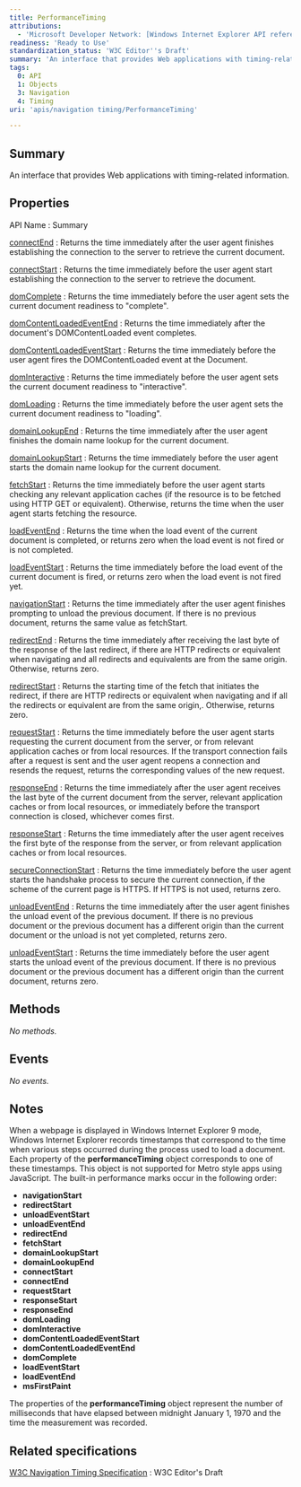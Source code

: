 ```yaml
---
title: PerformanceTiming
attributions:
  - 'Microsoft Developer Network: [Windows Internet Explorer API reference Article](http://msdn.microsoft.com/en-us/library/ie/hh828809%28v=vs.85%29.aspx)'
readiness: 'Ready to Use'
standardization_status: 'W3C Editor''s Draft'
summary: 'An interface that provides Web applications with timing-related information.'
tags:
  0: API
  1: Objects
  3: Navigation
  4: Timing
uri: 'apis/navigation timing/PerformanceTiming'

---
```

## <span>Summary</span>

An interface that provides Web applications with timing-related information.

## <span>Properties</span>

API Name
:   Summary

[connectEnd](/apis/navigation_timing/PerformanceTiming/connectEnd)
:   Returns the time immediately after the user agent finishes establishing the connection to the server to retrieve the current document.

[connectStart](/apis/navigation_timing/PerformanceTiming/connectStart)
:   Returns the time immediately before the user agent start establishing the connection to the server to retrieve the document.

[domComplete](/apis/navigation_timing/PerformanceTiming/domComplete)
:   Returns the time immediately before the user agent sets the current document readiness to "complete".

[domContentLoadedEventEnd](/apis/navigation_timing/PerformanceTiming/domContentLoadedEventEnd)
:   Returns the time immediately after the document's DOMContentLoaded event completes.

[domContentLoadedEventStart](/apis/navigation_timing/PerformanceTiming/domContentLoadedEventStart)
:   Returns the time immediately before the user agent fires the DOMContentLoaded event at the Document.

[domInteractive](/apis/navigation_timing/PerformanceTiming/domInteractive)
:   Returns the time immediately before the user agent sets the current document readiness to "interactive".

[domLoading](/apis/navigation_timing/PerformanceTiming/domLoading)
:   Returns the time immediately before the user agent sets the current document readiness to "loading".

[domainLookupEnd](/apis/navigation_timing/PerformanceTiming/domainLookupEnd)
:   Returns the time immediately after the user agent finishes the domain name lookup for the current document.

[domainLookupStart](/apis/navigation_timing/PerformanceTiming/domainLookupStart)
:   Returns the time immediately before the user agent starts the domain name lookup for the current document.

[fetchStart](/apis/navigation_timing/PerformanceTiming/fetchStart)
:   Returns the time immediately before the user agent starts checking any relevant application caches (if the resource is to be fetched using HTTP GET or equivalent). Otherwise, returns the time when the user agent starts fetching the resource.

[loadEventEnd](/apis/navigation_timing/PerformanceTiming/loadEventEnd)
:   Returns the time when the load event of the current document is completed, or returns zero when the load event is not fired or is not completed.

[loadEventStart](/apis/navigation_timing/PerformanceTiming/loadEventStart)
:   Returns the time immediately before the load event of the current document is fired, or returns zero when the load event is not fired yet.

[navigationStart](/apis/navigation_timing/PerformanceTiming/navigationStart)
:   Returns the time immediately after the user agent finishes prompting to unload the previous document. If there is no previous document, returns the same value as fetchStart.

[redirectEnd](/apis/navigation_timing/PerformanceTiming/redirectEnd)
:   Returns the time immediately after receiving the last byte of the response of the last redirect, if there are HTTP redirects or equivalent when navigating and all redirects and equivalents are from the same origin. Otherwise, returns zero.

[redirectStart](/apis/navigation_timing/PerformanceTiming/redirectStart)
:   Returns the starting time of the fetch that initiates the redirect, if there are HTTP redirects or equivalent when navigating and if all the redirects or equivalent are from the same origin,. Otherwise, returns zero.

[requestStart](/apis/navigation_timing/PerformanceTiming/requestStart)
:   Returns the time immediately before the user agent starts requesting the current document from the server, or from relevant application caches or from local resources. If the transport connection fails after a request is sent and the user agent reopens a connection and resends the request, returns the corresponding values of the new request.

[responseEnd](/apis/navigation_timing/PerformanceTiming/responseEnd)
:   Returns the time immediately after the user agent receives the last byte of the current document from the server, relevant application caches or from local resources, or immediately before the transport connection is closed, whichever comes first.

[responseStart](/apis/navigation_timing/PerformanceTiming/responseStart)
:   Returns the time immediately after the user agent receives the first byte of the response from the server, or from relevant application caches or from local resources.

[secureConnectionStart](/apis/navigation_timing/PerformanceTiming/secureConnectionStart)
:   Returns the time immediately before the user agent starts the handshake process to secure the current connection, if the scheme of the current page is HTTPS. If HTTPS is not used, returns zero.

[unloadEventEnd](/apis/navigation_timing/PerformanceTiming/unloadEventEnd)
:   Returns the time immediately after the user agent finishes the unload event of the previous document. If there is no previous document or the previous document has a different origin than the current document or the unload is not yet completed, returns zero.

[unloadEventStart](/apis/navigation_timing/PerformanceTiming/unloadEventStart)
:   Returns the time immediately before the user agent starts the unload event of the previous document. If there is no previous document or the previous document has a different origin than the current document, returns zero.

## <span>Methods</span>

*No methods.*

## <span>Events</span>

*No events.*

## <span>Notes</span>

When a webpage is displayed in Windows Internet Explorer 9 mode, Windows Internet Explorer records timestamps that correspond to the time when various steps occurred during the process used to load a document. Each property of the **performanceTiming** object corresponds to one of these timestamps. This object is not supported for Metro style apps using JavaScript. The built-in performance marks occur in the following order:

-   **navigationStart**
-   **redirectStart**
-   **unloadEventStart**
-   **unloadEventEnd**
-   **redirectEnd**
-   **fetchStart**
-   **domainLookupStart**
-   **domainLookupEnd**
-   **connectStart**
-   **connectEnd**
-   **requestStart**
-   **responseStart**
-   **responseEnd**
-   **domLoading**
-   **domInteractive**
-   **domContentLoadedEventStart**
-   **domContentLoadedEventEnd**
-   **domComplete**
-   **loadEventStart**
-   **loadEventEnd**
-   **msFirstPaint**

The properties of the **performanceTiming** object represent the number of milliseconds that have elapsed between midnight January 1, 1970 and the time the measurement was recorded.

## <span>Related specifications</span>

[W3C Navigation Timing Specification](http://w3c-test.org/webperf/specs/NavigationTiming/)
:   W3C Editor's Draft
